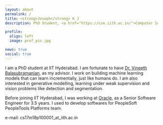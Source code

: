 ```yaml
---
layout: about
permalink: /
title: <strong>Joseph</strong> K J
description: PhD Student, <a href="https://cse.iith.ac.in/">Computer Science Department</a>, <a href="https://www.iith.ac.in/">Indian Institute of Technology Hyderabad</a>

profile:
  align: left
  image: prof_pic.jpg

news: true
social: true
---
```


I am a PhD student at IIT Hyderabad.
I am fortunate to have <a href="https://www.iith.ac.in/~vineethnb/index.html" target="_blank">Dr. Vineeth Balasubramanian</a>, as my advisor.
I work on building machine learning models that can learn incrementally, just like humans do.
I am also interested in generative modelling, learning under weak supervision and vision problems like detection and segmentation.

Before joining IIT Hyderabad, I was working at <a href="https://www.oracle.com/index.html" target="_blank">Oracle</a>, as a Senior Software Engineer for 3.5 years.
I used to develop softwares for PeopleSoft PeopleTools Platforms team.

e-mail: cs17m18p100001_at_iith.ac.in